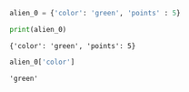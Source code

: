 

```python
alien_0 = {'color': 'green', 'points' : 5}
```


```python
print(alien_0)
```

    {'color': 'green', 'points': 5}
    


```python
alien_0['color']
```




    'green'




```python

```
